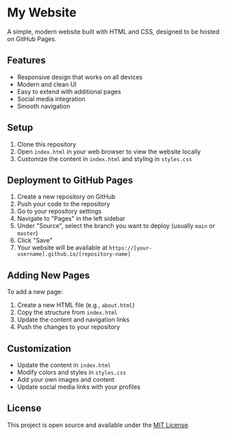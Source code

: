 # My Website

A simple, modern website built with HTML and CSS, designed to be hosted on GitHub Pages.

## Features

- Responsive design that works on all devices
- Modern and clean UI
- Easy to extend with additional pages
- Social media integration
- Smooth navigation

## Setup

1. Clone this repository
2. Open `index.html` in your web browser to view the website locally
3. Customize the content in `index.html` and styling in `styles.css`

## Deployment to GitHub Pages

1. Create a new repository on GitHub
2. Push your code to the repository
3. Go to your repository settings
4. Navigate to "Pages" in the left sidebar
5. Under "Source", select the branch you want to deploy (usually `main` or `master`)
6. Click "Save"
7. Your website will be available at `https://[your-username].github.io/[repository-name]`

## Adding New Pages

To add a new page:
1. Create a new HTML file (e.g., `about.html`)
2. Copy the structure from `index.html`
3. Update the content and navigation links
4. Push the changes to your repository

## Customization

- Update the content in `index.html`
- Modify colors and styles in `styles.css`
- Add your own images and content
- Update social media links with your profiles

## License

This project is open source and available under the [MIT License](LICENSE). 